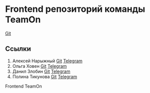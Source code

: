 # Frontend репозиторий команды TeamOn
<a href="https://github.com/AlexeyBMSTU">Git</a>
## Ссылки
1. Алексей Нарыжный
<a href="https://github.com/AlexeyBMSTU">Git</a> <a href="https://t.me/fish190">Telegram</a>
3. Ольга Ховен
<a href="https://github.com/KhovenOlya">Git</a> <a href="https://t.me/olkhoven">Telegram</a>
5. Данил Злобин
<a href="https://github.com/Danil-Zlo">Git</a> <a href="https://t.me/maxround">Telegram</a>
7. Полина Тикунова
<a href="https://github.com/PtFux">Git</a> <a href="https://t.me/popitsd">Telegram</a>
   
Frontend TeamOn
